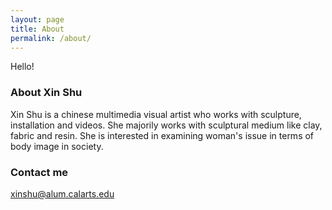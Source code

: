 ```yaml
---
layout: page
title: About
permalink: /about/
---
```


Hello!

### About Xin Shu

Xin Shu is a chinese multimedia visual artist who works with sculpture, installation and videos. She majorily works with sculptural medium like clay, fabric and resin. She is interested in examining woman's issue in terms of body image in society. 

### Contact me

[xinshu@alum.calarts.edu](mailto:email@domain.com)